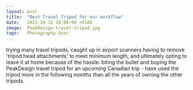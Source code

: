 ```yaml
---
layout: post
title:  "Best Travel Tripod for our workflow"
date:   2021-10-12 18:00:00 +0100
image:  PeakDesign-travel-tripod.jpg
tags:   Photography Gear
---
```


trying many travel tripods, caught up in airport scanners having to remove 'tripod head attachments' to meet minimum length, and ultimately opting to leave it at home because of the hassle.
biting the bullet and buying the PeakDesign travel tripod for an upcoming Canadian trip - have used the tripod more in the following months than all the years of owning the other tripods.